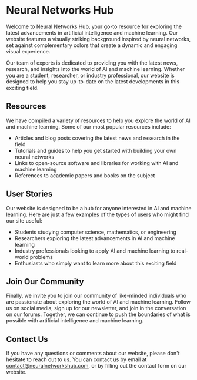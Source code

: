<!--font:Roboto-->

# Neural Networks Hub

Welcome to Neural Networks Hub, your go-to resource for exploring the latest advancements in artificial intelligence and machine learning. Our website features a visually striking background inspired by neural networks, set against complementary colors that create a dynamic and engaging visual experience.

Our team of experts is dedicated to providing you with the latest news, research, and insights into the world of AI and machine learning. Whether you are a student, researcher, or industry professional, our website is designed to help you stay up-to-date on the latest developments in this exciting field.

## Resources

We have compiled a variety of resources to help you explore the world of AI and machine learning. Some of our most popular resources include:

- Articles and blog posts covering the latest news and research in the field
- Tutorials and guides to help you get started with building your own neural networks
- Links to open-source software and libraries for working with AI and machine learning
- References to academic papers and books on the subject

## User Stories

Our website is designed to be a hub for anyone interested in AI and machine learning. Here are just a few examples of the types of users who might find our site useful:

- Students studying computer science, mathematics, or engineering
- Researchers exploring the latest advancements in AI and machine learning
- Industry professionals looking to apply AI and machine learning to real-world problems
- Enthusiasts who simply want to learn more about this exciting field

## Join Our Community

Finally, we invite you to join our community of like-minded individuals who are passionate about exploring the world of AI and machine learning. Follow us on social media, sign up for our newsletter, and join in the conversation on our forums. Together, we can continue to push the boundaries of what is possible with artificial intelligence and machine learning.

## Contact Us

If you have any questions or comments about our website, please don't hesitate to reach out to us. You can contact us by email at [contact@neuralnetworkshub.com](#contact), or by filling out the contact form on our website.

<!--

Write me content for website with wallpaper which alt text is:

"A wallpaper with a simple graphic of a neural network, against a background of complementary colors."

The name/title of the page should not be 1:1 copy of the alt text but rather a real content of the website which is using this wallpaper.

- Use markdown format 
- Start with heading
- Heading should be short and concise
- The content should look like a real website 
- The website should not be about the wallpaper, wallpaper is just a related background
- Heading should be contain work "wallpaper" or "background"
- Include real sections like references, contact, user stories, etc. use things relevant to the page purpose.
- Feel free to use structure like headings, bullets, numbering, blockquotes, paragraphs, horizontal lines, etc.
- You can use formatting like bold or _italic_
- You can include UTF-8 emojis
- Links should be only #hash anchors (and you can refer to the document itself)
- Do not include images


---


# NeuroWall - A Neural Network Inspired Wallpaper

Welcome to NeuroWall, a website dedicated to exploring the world of neural networks and their applications. Our website features a simple graphic of a neural network as its background, against a complementary color scheme that creates a visually striking wallpaper.

## About Us

At NeuroWall, we are passionate about exploring the fascinating world of artificial intelligence and machine learning. Our team of experts is committed to providing you with the latest news, research, and insights into this exciting field. Whether you are a student, researcher, or industry professional, our website is designed to help you stay up-to-date on the latest developments in neural networks and related technologies.

## User Stories

Our website is designed to be a hub for anyone interested in neural networks and their applications. Here are just a few examples of the types of users who might find our site useful:

- Students studying computer science, mathematics, or engineering
- Researchers exploring the latest advancements in AI and machine learning
- Industry professionals looking to apply neural networks to real-world problems
- Enthusiasts who simply want to learn more about this exciting field

## Resources

We have compiled a variety of resources to help you explore the world of neural networks. Some of our most popular resources include:

- Articles and blog posts covering the latest news and research in the field
- Tutorials and guides to help you get started with building your own neural networks
- Links to open-source software and libraries for working with neural networks
- References to academic papers and books on the subject

## Contact Us

If you have any questions or comments about our website, please don't hesitate to reach out to us. You can contact us by email at [contact@neurowall.com](#contact), or by filling out the contact form on our website.

## Join Our Community

Finally, we invite you to join our community of like-minded individuals who are passionate about exploring the world of neural networks. Follow us on social media, sign up for our newsletter, and join in the conversation on our forums. Together, we can continue to push the boundaries of what is possible with artificial intelligence and machine learning.


---


Heading should not include word "wallpaper". The website should not be about the wallpaper itself, wallpaper is just a related background, rewrite whole content.


---


# Neural Networks Hub - Explore the World of AI and Machine Learning

Welcome to Neural Networks Hub, your go-to resource for exploring the latest advancements in artificial intelligence and machine learning. Our website features a visually striking background inspired by neural networks, set against complementary colors that create a dynamic and engaging visual experience.

## About Us

At Neural Networks Hub, we are dedicated to providing you with the latest news, research, and insights into the world of AI and machine learning. Our team of experts is committed to helping you stay up-to-date on the latest developments in this exciting field, whether you are a student, researcher, or industry professional.

## User Stories

Our website is designed to be a hub for anyone interested in AI and machine learning. Here are just a few examples of the types of users who might find our site useful:

- Students studying computer science, mathematics, or engineering
- Researchers exploring the latest advancements in AI and machine learning
- Industry professionals looking to apply AI and machine learning to real-world problems
- Enthusiasts who simply want to learn more about this exciting field

## Resources

We have compiled a variety of resources to help you explore the world of AI and machine learning. Some of our most popular resources include:

- Articles and blog posts covering the latest news and research in the field
- Tutorials and guides to help you get started with building your own neural networks
- Links to open-source software and libraries for working with AI and machine learning
- References to academic papers and books on the subject

## Contact Us

If you have any questions or comments about our website, please don't hesitate to reach out to us. You can contact us by email at [contact@neuralnetworkshub.com](#contact), or by filling out the contact form on our website.

## Join Our Community

Finally, we invite you to join our community of like-minded individuals who are passionate about exploring the world of AI and machine learning. Follow us on social media, sign up for our newsletter, and join in the conversation on our forums. Together, we can continue to push the boundaries of what is possible with artificial intelligence and machine learning.


---


Heading is too long, rewrite whole content.


---


# Neural Networks Hub

Welcome to Neural Networks Hub, your go-to resource for exploring the latest advancements in artificial intelligence and machine learning. Our website features a visually striking background inspired by neural networks, set against complementary colors that create a dynamic and engaging visual experience.

Our team of experts is dedicated to providing you with the latest news, research, and insights into the world of AI and machine learning. Whether you are a student, researcher, or industry professional, our website is designed to help you stay up-to-date on the latest developments in this exciting field.

## Resources

We have compiled a variety of resources to help you explore the world of AI and machine learning. Some of our most popular resources include:

- Articles and blog posts covering the latest news and research in the field
- Tutorials and guides to help you get started with building your own neural networks
- Links to open-source software and libraries for working with AI and machine learning
- References to academic papers and books on the subject

## User Stories

Our website is designed to be a hub for anyone interested in AI and machine learning. Here are just a few examples of the types of users who might find our site useful:

- Students studying computer science, mathematics, or engineering
- Researchers exploring the latest advancements in AI and machine learning
- Industry professionals looking to apply AI and machine learning to real-world problems
- Enthusiasts who simply want to learn more about this exciting field

## Join Our Community

Finally, we invite you to join our community of like-minded individuals who are passionate about exploring the world of AI and machine learning. Follow us on social media, sign up for our newsletter, and join in the conversation on our forums. Together, we can continue to push the boundaries of what is possible with artificial intelligence and machine learning.

## Contact Us

If you have any questions or comments about our website, please don't hesitate to reach out to us. You can contact us by email at [contact@neuralnetworkshub.com](#contact), or by filling out the contact form on our website.


---


Write me a Google font which is best fitting for the website.

Pick from the list:
- Great Vibes
- Playfair Display
- Lobster
- Raleway
- Roboto
- Exo 2
- Futura
- Barlow Condensed
- Inter
- Dancing Script
- Alegreya
- Open Sans
- Lato
- Poppins
- Orbitron
- IBM Plex Sans
- Montserrat


Write just the font name nothing else.


---


Roboto

-->
